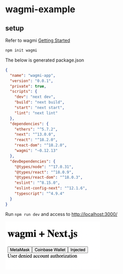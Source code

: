 # wagmi-example

## setup
Refer to wagmi [Getting Started](https://wagmi.sh/react/getting-started)
```bash
npm init wagmi
```

The below is generated package.json
```json
{
  "name": "wagmi-app",
  "version": "0.0.1",
  "private": true,
  "scripts": {
    "dev": "next dev",
    "build": "next build",
    "start": "next start",
    "lint": "next lint"
  },
  "dependencies": {
    "ethers": "^5.7.2",
    "next": "^13.0.0",
    "react": "^18.2.0",
    "react-dom": "^18.2.0",
    "wagmi": "~0.12.13"
  },
  "devDependencies": {
    "@types/node": "^17.0.31",
    "@types/react": "^18.0.9",
    "@types/react-dom": "^18.0.3",
    "eslint": "^8.15.0",
    "eslint-config-next": "^12.1.6",
    "typescript": "^4.9.4"
  }
}
```

Run `npm run dev` and access to [http://localhost:3000/](http://localhost:3000/)

<img src="https://github.com/hiromaily/wagmi-example/blob/main/images/wagmi-nextjs.png?raw=true" alt="first page" title="first page">

